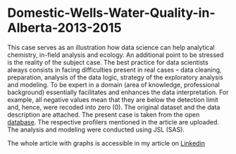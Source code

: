 # Domestic-Wells-Water-Quality-in-Alberta-2013-2015
This case serves as an illustration how data science can help analytical chemistry, in-field analysis and ecology. An additional point to be stressed is the reality of the subject case. The best practice for data scientists always consists in facing difficulties present in real cases – data cleaning, preparation, analysis of the data logic, strategy of the exploratory analysis and modeling. To be expert in a domain (area of knowledge, professional background) essentially facilitates and enhances the data interpretation. For example, all negative values mean that they are below the detection limit and, hence, were recoded into zero (0). The original dataset and the data description are attached. The present case is taken from the open [database](https://open.alberta.ca/opendata/domestic-well-water-quality-in-alberta-routine-chemistry). The respective profilers mentioned in the article are uploaded. The analysis and modeling were conducted using JSL (SAS).

The whole article with graphs is accessible in my article on [Linkedin](https://www.linkedin.com/pulse/data-science-chemical-part-3-water-analysis-wells-michael-nazarkovsky/)
